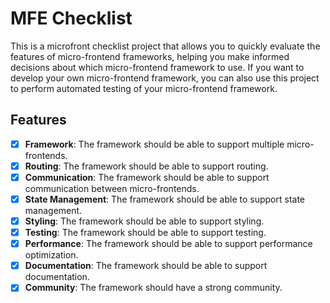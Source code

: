 # MFE Checklist

This is a microfront checklist project that allows you to quickly evaluate the features of micro-frontend frameworks, helping you make informed decisions about which micro-frontend framework to use.
If you want to develop your own micro-frontend framework, you can also use this project to perform automated testing of your micro-frontend framework.

## Features

- [x] **Framework**: The framework should be able to support multiple micro-frontends.
- [x] **Routing**: The framework should be able to support routing.
- [x] **Communication**: The framework should be able to support communication between micro-frontends.
- [x] **State Management**: The framework should be able to support state management.
- [x] **Styling**: The framework should be able to support styling.
- [x] **Testing**: The framework should be able to support testing.
- [x] **Performance**: The framework should be able to support performance optimization.
- [x] **Documentation**: The framework should be able to support documentation.
- [x] **Community**: The framework should have a strong community.